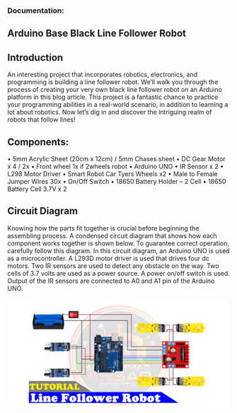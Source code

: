 ### Documentation:

## Arduino Base Black Line Follower Robot


## Introduction
<p>An interesting project that incorporates robotics, electronics, and programming is building a line follower robot. We’ll walk you through the process of creating your very own black line follower robot on an Arduino platform in this blog article. This project is a fantastic chance to practice your programming abilities in a real-world scenario, in addition to learning a lot about robotics. Now let’s dig in and discover the intriguing realm of robots that follow lines!</p>

## Components:

•	5mm Acrylic Sheet (20cm x 12cm) / 5mm Chases sheet
•	DC Gear Motor x 4 / 2x
•	Front wheel 1x if 2wheels robot
•	Arduino UNO
•	IR Sensor x 2
•	L298 Motor Driver
•	Smart Robot Car Tyers Wheels x2
•	Male to Female Jumper Wires 30x
•	On/Off Switch
•	18650 Battery Holder – 2 Cell
•	18650 Battery Cell 3.7V x 2

## Circuit Diagram

<p>Knowing how the parts fit together is crucial before beginning the assembling process. A condensed circuit diagram that shows how each component works together is shown below. To guarantee correct operation, carefully follow this diagram. In this circuit diagram, an Arduino UNO is used as a microcontroller. A L293D motor driver is used that drives four dc motors. Two IR sensors are used to detect any obstacle on the way. Two cells of 3.7 volts are used as a power source. A power on/off switch is used. Output of the IR sensors are connected to A0 and A1 pin of the Arduino UNO.</p>

![diagram](./Diagram/Circuit-Diagram.png)



